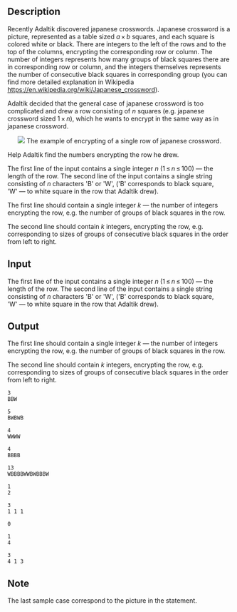 ## Description

<div><p>Recently Adaltik discovered japanese crosswords. Japanese crossword is a picture, represented as a table sized <span class="tex-span"><i>a</i> × <i>b</i></span> squares, and each square is colored white or black. There are integers to the left of the rows and to the top of the columns, encrypting the corresponding row or column. The number of integers represents how many groups of black squares there are in corresponding row or column, and the integers themselves represents the number of consecutive black squares in corresponding group (you can find more detailed explanation in Wikipedia <a href="https://en.wikipedia.org/wiki/Japanese_crossword">https://en.wikipedia.org/wiki/Japanese_crossword</a>).</p><p>Adaltik decided that the general case of japanese crossword is too complicated and drew a row consisting of <span class="tex-span"><i>n</i></span> squares (e.g. japanese crossword sized <span class="tex-span">1 × <i>n</i></span>), which he wants to encrypt in the same way as in japanese crossword.</p><center> <img class="tex-graphics" src="file://nSRmvknu.png" style="max-width: 100.0%;max-height: 100.0%;">   <span class="tex-font-size-small">The example of encrypting of a single row of japanese crossword.</span> </center><p>Help Adaltik find the numbers encrypting the row he drew.</p></div><div class="input-specification"><p>The first line of the input contains a single integer <span class="tex-span"><i>n</i></span> (<span class="tex-span">1 ≤ <i>n</i> ≤ 100</span>)&nbsp;— the length of the row. The second line of the input contains a single string consisting of <span class="tex-span"><i>n</i></span> characters '<span class="tex-font-style-tt">B</span>' or '<span class="tex-font-style-tt">W</span>', ('<span class="tex-font-style-tt">B</span>' corresponds to black square, '<span class="tex-font-style-tt">W</span>'&nbsp;— to white square in the row that Adaltik drew).</p></div><div class="output-specification"><p>The first line should contain a single integer <span class="tex-span"><i>k</i></span>&nbsp;— the number of integers encrypting the row, e.g. the number of groups of black squares in the row.</p><p>The second line should contain <span class="tex-span"><i>k</i></span> integers, encrypting the row, e.g. corresponding to sizes of groups of consecutive black squares in the order from left to right.</p></div>

## Input

<p>The first line of the input contains a single integer <span class="tex-span"><i>n</i></span> (<span class="tex-span">1 ≤ <i>n</i> ≤ 100</span>)&nbsp;— the length of the row. The second line of the input contains a single string consisting of <span class="tex-span"><i>n</i></span> characters '<span class="tex-font-style-tt">B</span>' or '<span class="tex-font-style-tt">W</span>', ('<span class="tex-font-style-tt">B</span>' corresponds to black square, '<span class="tex-font-style-tt">W</span>'&nbsp;— to white square in the row that Adaltik drew).</p>

## Output

<p>The first line should contain a single integer <span class="tex-span"><i>k</i></span>&nbsp;— the number of integers encrypting the row, e.g. the number of groups of black squares in the row.</p><p>The second line should contain <span class="tex-span"><i>k</i></span> integers, encrypting the row, e.g. corresponding to sizes of groups of consecutive black squares in the order from left to right.</p>





```input1
3
BBW

```




```input2
5
BWBWB

```




```input3
4
WWWW

```




```input4
4
BBBB

```




```input5
13
WBBBBWWBWBBBW

```




```output1
1
2
```




```output2
3
1 1 1
```




```output3
0

```




```output4
1
4
```




```output5
3
4 1 3
```



## Note

<p>The last sample case correspond to the picture in the statement.</p>
